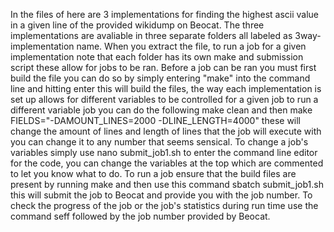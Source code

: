 In the files of here are 3 implementations for finding the highest ascii value in a given line of the provided wikidump on Beocat. The three implementations are avaliable in three separate folders all labeled as 3way-implementation name. When you extract the file, to run a job for a given implementation note that each folder has its own 
make and submission script these allow for jobs to be ran. Before a job can be ran you must first build the file you can do so by simply entering "make" into the command line and hitting enter this will build the files, the way each implementation is set up allows for different variables to be controlled for a given job to run a different variable job you can do the following make clean and then make FIELDS="-DAMOUNT_LINES=2000 -DLINE_LENGTH=4000" these will change the amount of lines and length of lines that the job will execute with you can change it to any number that seems sensical. To change a job's variables simply use nano submit_job1.sh to enter the command line editor for the code, you can change the variables at the top which are commented to let you know what to do. To run a job ensure that the build files are present by running make and then use this command sbatch submit_job1.sh this will submit the job to Beocat and provide you with the job number. To check the progress of the job or the job's statistics during run time use the command seff followed by the job number provided by Beocat.
